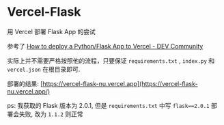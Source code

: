 # Vercel-Flask
用 Vercel 部署 Flask App 的尝试

参考了 [How to deploy a Python/Flask App to Vercel - DEV Community](https://dev.to/andrewbaisden/how-to-deploy-a-python-flask-app-to-vercel-2o5k)

实际上并不需要严格按照他的流程，只要保证 `requirements.txt` , `index.py` 和 `vercel.json` 在根目录即可.

部署的结果: [https://vercel-flask-nu.vercel.app](https://vercel-flask-nu.vercel.app/)

ps: 我获取的 Flask 版本为 2.0.1, 但是 `requirements.txt` 中写 `flask==2.0.1` 部署会失败, 改为 `1.1.2` 则正常

